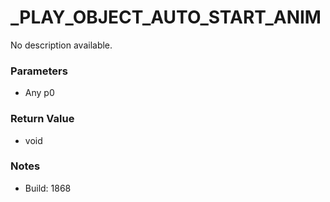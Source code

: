 # _PLAY_OBJECT_AUTO_START_ANIM

No description available.

### Parameters
* Any p0

### Return Value
* void

### Notes
* Build: 1868


